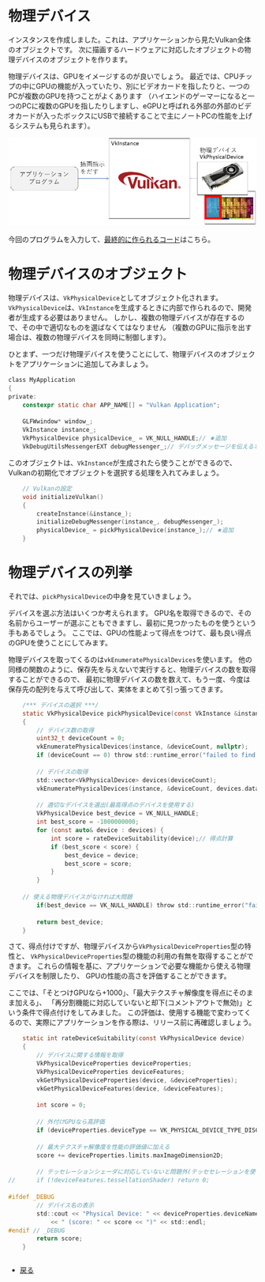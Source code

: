 # 物理デバイス

インスタンスを作成しました。これは、アプリケーションから見たVulkan全体のオブジェクトです。
次に描画するハードウェアに対応したオブジェクトの物理デバイスのオブジェクトを作ります。


物理デバイスは、GPUをイメージするのが良いでしょう。
最近では、CPUチップの中にGPUの機能が入っていたり、別にビデオカードを指したりと、一つのPCが複数のGPUを持つことがよくあります
（ハイエンドのゲーマーになると一つのPCに複数のGPUを指したりしますし、eGPUと呼ばれる外部の外部のビデオカードが入ったボックスにUSBで接続することで主にノートPCの性能を上げるシステムも見られます）。

![物理デバイスのイメージ](5/phys_device.png "物理デバイスのイメージ")

今回のプログラムを入力して、[最終的に作られるコード](https://github.com/vulkanstudy/5_device)はこちら。

# 物理デバイスのオブジェクト

物理デバイスは、``VkPhysicalDevice``としてオブジェクト化されます。
``VkPhysicalDevice``は、``VkInstance``を生成するときに内部で作られるので、開発者が生成する必要はありません。
しかし、複数の物理デバイスが存在するので、その中で適切なものを選ばなくてはなりません
（複数のGPUに指示を出す場合は、複数の物理デバイスを同時に制御します）。

ひとまず、一つだけ物理デバイスを使うことにして、物理デバイスのオブジェクトをアプリケーションに追加してみましょう。

```cpp:src/MyApplication.h 
class MyApplication
{
private:
	constexpr static char APP_NAME[] = "Vulkan Application";

	GLFWwindow* window_;
	VkInstance instance_;
	VkPhysicalDevice physicalDevice_ = VK_NULL_HANDLE;// ★追加
	VkDebugUtilsMessengerEXT debugMessenger_;// デバッグメッセージを伝えるオブジェクト
```

このオブジェクトは、``VkInstance``が生成されたら使うことができるので、Vulkanの初期化でオブジェクトを選択する処理を入れてみましょう。

```cpp:src/MyApplication.h 
	// Vulkanの設定
	void initializeVulkan()
	{
		createInstance(&instance_);
		initializeDebugMessenger(instance_, debugMessenger_);
		physicalDevice_ = pickPhysicalDevice(instance_);// ★追加
	}
```

# 物理デバイスの列挙

それでは、``pickPhysicalDevice``の中身を見ていきましょう。

デバイスを選ぶ方法はいくつか考えられます。
GPU名を取得できるので、その名前からユーザーが選ぶこともできますし、最初に見つかったものを使うという手もあるでしょう。
ここでは、GPUの性能よって得点をつけて、最も良い得点のGPUを使うことにしてみます。

物理デバイスを取ってくるのは``vkEnumeratePhysicalDevices``を使います。
他の同様の関数のように、保存先を与えないで実行すると、物理デバイスの数を取得することができるので、
最初に物理デバイスの数を数えて、もう一度、今度は保存先の配列を与えて呼び出して、実体をまとめて引っ張ってきます。

```cpp:src/MyApplication.h
	/*** デバイスの選択 ***/
	static VkPhysicalDevice pickPhysicalDevice(const VkInstance &instance) 
	{
		// デバイス数の取得
		uint32_t deviceCount = 0;
		vkEnumeratePhysicalDevices(instance, &deviceCount, nullptr);
		if (deviceCount == 0) throw std::runtime_error("failed to find GPUs with Vulkan support!");

		// デバイスの取得
		std::vector<VkPhysicalDevice> devices(deviceCount);
		vkEnumeratePhysicalDevices(instance, &deviceCount, devices.data());

		// 適切なデバイスを選出(最高得点のデバイスを使用する)
		VkPhysicalDevice best_device = VK_NULL_HANDLE;
		int best_score = -1000000000;
		for (const auto& device : devices) {
			int score = rateDeviceSuitability(device);// 得点計算
			if (best_score < score) {
				best_device = device;
				best_score = score;
			}
		}

    // 使える物理デバイスがなければ大問題
		if(best_device == VK_NULL_HANDLE) throw std::runtime_error("failed to find a suitable GPU!");

		return best_device;
	}
```

さて、得点付けですが、物理デバイスから``VkPhysicalDeviceProperties``型の特性と、
``VkPhysicalDeviceProperties``型の機能の利用の有無を取得することができます。
これらの情報を基に、アプリケーションで必要な機能から使える物理デバイスを制限したり、
GPUの性能の高さを評価することができます。

ここでは、「そとつけGPUなら+1000」、「最大テクスチャ解像度を得点にそのまま加える」、
「再分割機能に対応していないと却下(コメントアウトで無効)」という条件で得点付けをしてみました。
この評価は、使用する機能で変わってくるので、実際にアプリケーションを作る際は、リリース前に再確認しましょう。

```cpp:src/MyApplication.h 
	static int rateDeviceSuitability(const VkPhysicalDevice device)
	{
		// デバイスに関する情報を取得
		VkPhysicalDeviceProperties deviceProperties;
		VkPhysicalDeviceProperties deviceFeatures;
		vkGetPhysicalDeviceProperties(device, &deviceProperties);
		vkGetPhysicalDeviceFeatures(device, &deviceFeatures);

		int score = 0;

		// 外付けGPUなら高評価
		if (deviceProperties.deviceType == VK_PHYSICAL_DEVICE_TYPE_DISCRETE_GPU) score += 1000;

		// 最大テクスチャ解像度を性能の評価値に加える
		score += deviceProperties.limits.maxImageDimension2D;

		// テッセレーションシェーダに対応していないと問題外(テッセセレーションを使う場合)
//		if (!deviceFeatures.tessellationShader) return 0;

#ifdef _DEBUG
		// デバイス名の表示
		std::cout << "Physical Device: " << deviceProperties.deviceName
			<< " (score: " << score << ")" << std::endl;
#endif // _DEBUG
		return score;
	}
```


```cpp:src/MyApplication.h 
```


* [戻る](./)
